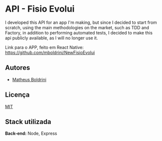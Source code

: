 
# API - Fisio Evolui

I developed this API for an app I'm making, but since I decided to start from scratch, using the main methodologies on the market, such as TDD and Factory, in addition to performing automated tests, I decided to make this api publicly available, as I will no longer use it.


Link para o APP, feito em React Native:  https://github.com/mboldrini/NewFisioEvolui





## Autores

- [Matheus Boldrini](https://www.github.com/mboldrini)


## Licença

[MIT](https://choosealicense.com/licenses/mit/)


## Stack utilizada

**Back-end:** Node, Express

